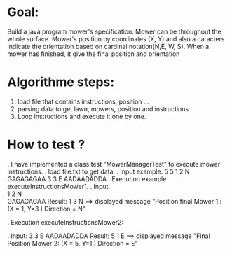 
# Goal:
Build a java program mower's specification.
Mower can be throughout the whole surface.
Mower's position by coordinates (X, Y) and also a caracters indicate the orientation based on cardinal notation(N,E, W, S).
When a mower has finished, it give the final position and orientation

# Algorithme steps:
1. load file that contains instructions, position ...
2. parsing data to get lawn, mowers, position and instructions
3. Loop instructions and execute it one by one.
# How to test ?
. I have implemented a class test "MowerManagerTest" to execute mower instructions.
. load file.txt to get data.
. Input example.
  5 5
  1 2 N
  GAGAGAGAA
  3 3 E
  AADAADADDA
. Execution example executeInstructionsMower1.
. Input.         
   1 2 N     
   GAGAGAGAA
   Result: 1 3 N ==> displayed message "Position final Mower 1 : (X = 1, Y=3 ) Direction = N"

. Execution executeInstructionsMower2:

. Input:
  3 3 E
  AADAADADDA
  Result: 5 1 E ==> displayed message "Final Position Mower 2: (X = 5, Y=1 ) Direction = E"





